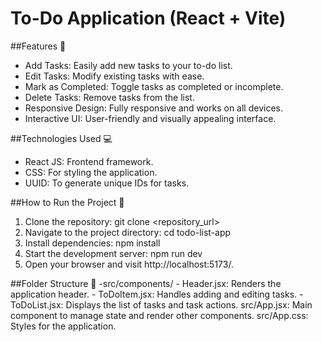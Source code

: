 # To-Do Application (React + Vite)

##Features 🌟
- Add Tasks: Easily add new tasks to your to-do list.
- Edit Tasks: Modify existing tasks with ease.
- Mark as Completed: Toggle tasks as completed or incomplete.
- Delete Tasks: Remove tasks from the list.
- Responsive Design: Fully responsive and works on all devices.
- Interactive UI: User-friendly and visually appealing interface.

##Technologies Used 💻
- React JS: Frontend framework.
- CSS: For styling the application.
- UUID: To generate unique IDs for tasks.

##How to Run the Project 🚀
1. Clone the repository: git clone <repository_url>
2. Navigate to the project directory: cd todo-list-app
3. Install dependencies: npm install
4. Start the development server: npm run dev
5. Open your browser and visit http://localhost:5173/.

##Folder Structure 📂
-src/components/
      - Header.jsx: Renders the application header.
      - ToDoItem.jsx: Handles adding and editing tasks.
      - ToDoList.jsx: Displays the list of tasks and task actions.
src/App.jsx: Main component to manage state and render other components.
src/App.css: Styles for the application.





